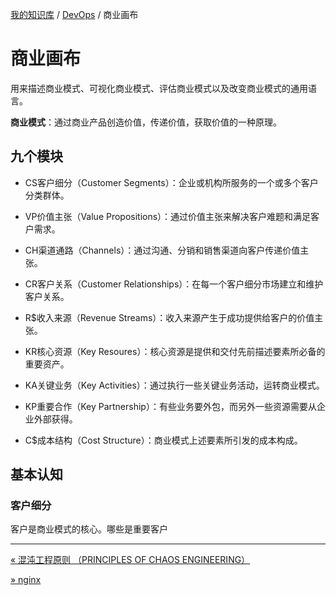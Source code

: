 [我的知识库](../README.md) / [DevOps](zz_generated_mdi.md) / 商业画布

# 商业画布

用来描述商业模式、可视化商业模式、评估商业模式以及改变商业模式的通用语言。

**商业模式**：通过商业产品创造价值，传递价值，获取价值的一种原理。

## 九个模块

- CS客户细分（Customer Segments）：企业或机构所服务的一个或多个客户分类群体。

- VP价值主张（Value Propositions）：通过价值主张来解决客户难题和满足客户需求。
- CH渠道通路（Channels）：通过沟通、分销和销售渠道向客户传递价值主张。
- CR客户关系（Customer Relationships）：在每一个客户细分市场建立和维护客户关系。
- R$收入来源（Revenue Streams）：收入来源产生于成功提供给客户的价值主张。
- KR核心资源（Key Resoures）：核心资源是提供和交付先前描述要素所必备的重要资产。
- KA关键业务（Key Activities）：通过执行一些关键业务活动，运转商业模式。
- KP重要合作（Key Partnership）：有些业务要外包，而另外一些资源需要从企业外部获得。
- C$成本结构（Cost Structure）：商业模式上述要素所引发的成本构成。

## 基本认知

### 客户细分

客户是商业模式的核心。哪些是重要客户

---
[« 混沌工程原则 （PRINCIPLES OF CHAOS ENGINEERING）](chaos-engineering.md)

[» nginx](nginx.md)
